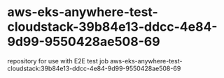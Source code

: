 # aws-eks-anywhere-test-cloudstack-39b84e13-ddcc-4e84-9d99-9550428ae508-69
repository for use with E2E test job aws-eks-anywhere-test-cloudstack:39b84e13-ddcc-4e84-9d99-9550428ae508-69
